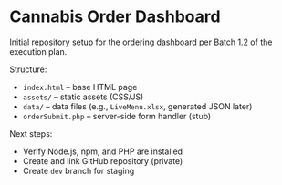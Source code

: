 # Cannabis Order Dashboard

Initial repository setup for the ordering dashboard per Batch 1.2 of the execution plan.

Structure:
- `index.html` – base HTML page
- `assets/` – static assets (CSS/JS)
- `data/` – data files (e.g., `LiveMenu.xlsx`, generated JSON later)
- `orderSubmit.php` – server-side form handler (stub)

Next steps:
- Verify Node.js, npm, and PHP are installed
- Create and link GitHub repository (private)
- Create `dev` branch for staging


